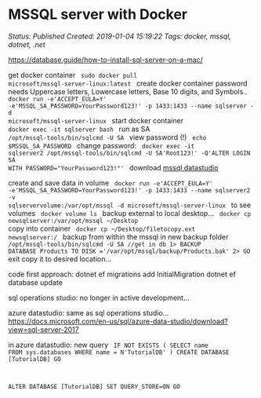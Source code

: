 # MSSQL server with Docker

_Status: Published_
_Created: 2019-01-04 15:19:22_
_Tags: docker, mssql, dotnet, .net_

https://database.guide/how-to-install-sql-server-on-a-mac/

get docker container
<code>
sudo docker pull microsoft/mssql-server-linux:latest
</code>
create docker container
password needs 
Uppercase letters, Lowercase letters, Base 10 digits, and Symbols..
<code>
docker run -e'ACCEPT_EULA=Y' -e'MSSQL_SA_PASSWORD=YourPassword123!' -p 1433:1433 --name sqlserver -d microsoft/mssql-server-linux
</code>
start docker container
<code>
docker exec -it sqlserver bash
</code>
run as SA
<code>
/opt/mssql-tools/bin/sqlcmd -U SA
</code>
view password (!)
<code>
echo $MSSQL_SA_PASSWORD
</code>
change password:
<code>
docker exec -it sqlserver2 /opt/mssql-tools/bin/sqlcmd -U SA'Root123!' -Q'ALTER LOGIN SA WITH PASSWORD="YourPassword123!"'
</code>
download
<a href="https://docs.microsoft.com/en-us/sql/azure-data-studio/download?view=sql-server-2017">mssql datastudio</a>

create and save data  in volume
<code>
docker run -e'ACCEPT_EULA=Y' -e'MSSQL_SA_PASSWORD=YourPassword123!' -p 1433:1433 --name sqlserver2 -v sqlservervolume:/var/opt/mssql -d microsoft/mssql-server-linux
</code>
to see volumes
<code>
docker volume ls
</code>
backup external to local desktop...
<code>
docker cp newsqlserver:/var/opt/mssql ~/Desktop
</code>
copy into container
<code>
docker cp ~/Desktop/filetocopy.ext newsqlserver:/
</code>
backup from within the mssql in new backup folder
<code>
/opt/mssql-tools/bin/sqlcmd -U SA //get in db
1> BACKUP DATABASE Products TO DISK ='/var/opt/mssql/backup/Products.bak'
2> GO
</code>
exit 
copy it to desired location...

code first approach:
dotnet ef migrations add InitialMigration
dotnet ef database update

sql operations studio:
no longer in active development...

azure datastudio:
same as sql operations studio...
https://docs.microsoft.com/en-us/sql/azure-data-studio/download?view=sql-server-2017

in azure datastudio:
new query
<code>
IF NOT EXISTS (
   SELECT name
   FROM sys.databases
   WHERE name = N'TutorialDB'
)
CREATE DATABASE [TutorialDB]
GO

ALTER DATABASE [TutorialDB] SET QUERY_STORE=ON
GO
</code>

